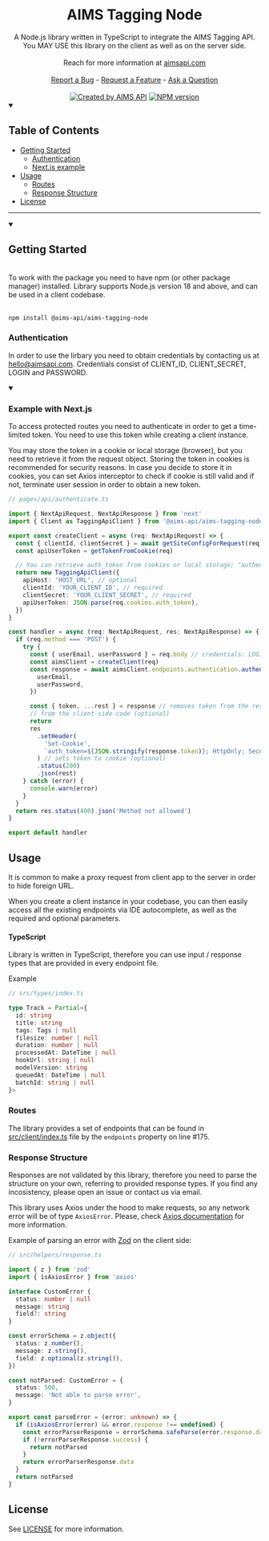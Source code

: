 <h1 align="center">
 AIMS Tagging Node
</h1>

<div align="center">
  A Node.js library written in TypeScript to integrate the AIMS Tagging API.
  <br /> You MAY USE this library on the client as well as on the server side.
  <br />
  <br />
  Reach for more information at <a href="https://aimsapi.com">aimsapi.com</a>
  <br />
  <br />
  <a href="https://github.com/aims-api/aims-tagging-node/issues/new">Report a Bug</a>
  -
  <a href="https://github.com/aims-api/aims-tagging-node/issues/new">Request a Feature</a>
  -
  <a href="mailto:hello@aimsapi.com">Ask a Question</a>
</div>
  <br />

<div align="center">
<a href="https://aimsapi.com" rel="nofollow" target="_blank"><img src="https://img.shields.io/badge/created%20by-AIMS%20API-8137CF" alt="Created by AIMS API"></a>
<a href="https://www.npmjs.com/package/@aims-api/aims-tagging-node" title="View this project on NPM"><img src="https://img.shields.io/npm/v/@aims-api/aims-tagging-node.svg" alt="NPM version" /></a></span>
</div>

<details open="open">
<summary><h2>Table of Contents</h2></summary>

- [Getting Started](#getting-started)
  - [Authentication](#authentication)
  - [Next.js example](#example-with-nextjs)
- [Usage](#usage)
  - [Routes](#routes)
  - [Response Structure](#response-structure)
- [License](#license)

</details>

---

<details open="open">
<summary>

## Getting Started

</summary>

<br />
To work with the package you need to have npm (or other package manager) installed.
Library supports Node.js version 18 and above, and can be used in a client codebase.
<br />
<br />

```
npm install @aims-api/aims-tagging-node
```

### Authentication

In order to use the lirbary you need to obtain credentials by contacting us at [hello@aimsapi.com](mailto:hello@aimsapi.com). Credentials consist of CLIENT_ID, CLIENT_SECRET, LOGIN and PASSWORD.

<details open="open">
<summary>

### Example with Next.js

</summary>

To access protected routes you need to authenticate in order to get a time-limited token. You need to use this token while creating a client instance.

You may store the token in a cookie or local storage (browser), but you need to retrieve it from the request object. Storing the token in cookies is recommended for security reasons. In case you decide to store it in cookies, you can set Axios interceptor to check if cookie is still valid and if not, terminate user session in order to obtain a new token.

```typescript
// pages/api/authenticate.ts

import { NextApiRequest, NextApiResponse } from 'next'
import { Client as TaggingApiClient } from '@aims-api/aims-tagging-node'

export const createClient = async (req: NextApiRequest) => {
  const { clientId, clientSecret } = await getSiteConfigForRequest(req)
  const apiUserToken = getTokenFromCookie(req)

  // You can retrieve auth_token from cookies or local storage; "authenticate" request does not require this field
  return new TaggingApiClient({
    apiHost: 'HOST_URL', // optional
    clientId: 'YOUR_CLIENT_ID', // required
    clientSecret: 'YOUR_CLIENT_SECRET', // required
    apiUserToken: JSON.parse(req.cookies.auth_token),
  })
}

const handler = async (req: NextApiRequest, res: NextApiResponse) => {
  if (req.method === 'POST') {
    try {
      const { userEmail, userPassword } = req.body // credentials: LOGIN, PASSWORD passed from the client-side code
      const aimsClient = createClient(req)
      const response = await aimsClient.endpoints.authentication.authenticate({
        userEmail,
        userPassword,
      })

      const { token, ...rest } = response // removes token from the response to hide
      // from the client-side code (optional)
      return
      res
        .setHeader(
          'Set-Cookie',
          `auth_token=${JSON.stringify(response.token)}; HttpOnly; Secure; path=/`,
        ) // sets token to cookie (optional)
        .status(200)
        .json(rest)
    } catch (error) {
      console.warn(error)
    }
  }
  return res.status(400).json('Method not allowed')
}

export default handler
```

</details>

## Usage

It is common to make a proxy request from client app to the server in order to hide foreign URL.

When you create a client instance in your codebase, you can then easily access all the existing endpoints via IDE autocomplete, as well as the required and optional parameters.

#### TypeScript

Library is written in TypeScript, therefore you can use input / response types that are provided in every endpoint file.

Example

```typescript
// src/types/index.ts

type Track = Partial<{
  id: string
  title: string
  tags: Tags | null
  filesize: number | null
  duration: number | null
  processedAt: DateTime | null
  hookUrl: string | null
  modelVersion: string
  queuedAt: DateTime | null
  batchId: string | null
}>
```

### Routes

The library provides a set of endpoints that can be found in [src/client/index.ts](/src/client/index.ts#L175) file by the `endpoints` property on line #175.

### Response Structure

Responses are not validated by this library, therefore you need to parse the structure on your own, referring to provided response types. If you find any incosistency, please open an issue or contact us via email.

This library uses Axios under the hood to make requests, so any network error will be of type `AxiosError`. Please, check [Axios documentation](https://axios-http.com/docs/handling_errors) for more information.

Example of parsing an error with [Zod](https://github.com/colinhacks/zod) on the client side:

```typescript
// src/helpers/response.ts

import { z } from 'zod'
import { isAxiosError } from 'axios'

interface CustomError {
  status: number | null
  message: string
  field?: string
}

const errorSchema = z.object({
  status: z.number(),
  message: z.string(),
  field: z.optional(z.string()),
})

const notParsed: CustomError = {
  status: 500,
  message: 'Not able to parse error',
}

export const parseError = (error: unknown) => {
  if (isAxiosError(error) && error.response !== undefined) {
    const errorParserResponse = errorSchema.safeParse(error.response.data)
    if (!errorParserResponse.success) {
      return notParsed
    }
    return errorParserResponse.data
  }
  return notParsed
}
```

## License

See [LICENSE](LICENSE) for more information.
